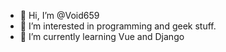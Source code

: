 - 👋 Hi, I’m @Void659
- 👀 I’m interested in programming and geek stuff.
- 🌱 I’m currently learning Vue and Django

<!---
Void659/Void659 is a ✨ special ✨ repository because its `README.md` (this file) appears on your GitHub profile.
You can click the Preview link to take a look at your changes.
--->
